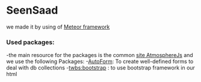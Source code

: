 # SeenSaad
 we made it by using of [Meteor framework](http://Meteor.com) 
### Used packages:
-the main resource for the packages is the common [site AtmosphereJs](https://atmospherejs.com) and we use the following Packages:
-[AutoForm](https://atmospherejs.com/aldeed/autoform): To create well-defined forms to deal with db collections
-[twbs:bootstrap](https://atmospherejs.com/twbs/bootstrap) : to use bootstrap framework in our html

 
